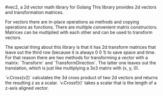 #vec2, a 2d vector math library for Golang
This library provides 2d vectors and transformation matrices.

For vectors there are in-place operations as methods and copying operations as functions. There are multiple convenient matrix constructors. Matrices can be multiplied with each other and can be used to transform vectors.

The special thing about this library is that it has 2d transform matrices that leave out the third row (because it is always 0 0 1) to save space and time. For that reason there are two methods for transforming a vector with a matrix: ´Transform´ and ´TransformDirection´. The latter one leaves out the translation, which is just like multiplying a 3x3 matrix with (x, y, 0).

´v.Cross(v2)´ calculates the 3d cross product of two 2d vectors and returns the resulting z as a scalar. ´v.Crossf(r)´ takes a scalar that is the length of a z-axis aligned vector.
